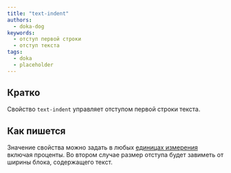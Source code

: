 ```yaml
---
title: "text-indent"
authors:
  - doka-dog
keywords:
  - отступ первой строки
  - отступ текста
tags:
  - doka
  - placeholder
---
```


## Кратко

Свойство `text-indent` управляет отступом первой строки текста.

## Как пишется

Значение свойства можно задать в любых [единицах измерения](/css/numeric-types) включая проценты. Во втором случае размер отступа будет завиметь от ширины блока, содержащего текст.
